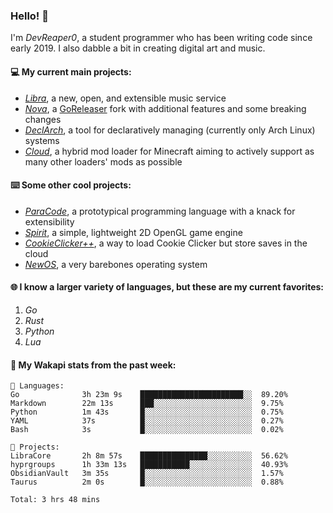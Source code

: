 ### Hello! 👋

I'm _DevReaper0_, a student programmer who has been writing code since early 2019. I also dabble a bit in creating digital art and music.

#### 💻 My current main projects:

-   _[Libra](https://github.com/LibraMusic)_, a new, open, and extensible music service
-   _[Nova](https://github.com/LibraMusic/Nova)_, a [GoReleaser](https://github.com/goreleaser/goreleaser) fork with additional features and some breaking changes
-   _[DeclArch](https://github.com/DevReaper0/declarch)_, a tool for declaratively managing (currently only Arch Linux) systems
-   _[Cloud](https://github.com/CloudLoaderMC/CloudLoader)_, a hybrid mod loader for Minecraft aiming to actively support as many other loaders' mods as possible

#### ⌨️ Some other cool projects:

-   _[ParaCode](https://github.com/ParaCodeLang/ParaCode)_, a prototypical programming language with a knack for extensibility
-   _[Spirit](https://gitlab.com/DevReaper0/SpiritEngine)_, a simple, lightweight 2D OpenGL game engine
-   _[CookieClicker++](https://github.com/DevReaper0/CookieClickerPlusPlus)_, a way to load Cookie Clicker but store saves in the cloud
-   _[NewOS](https://github.com/DevReaper0/NewOS)_, a very barebones operating system

#### 🌐 I know a larger variety of languages, but these are my current favorites:

1. _Go_
2. _Rust_
3. _Python_
4. _Lua_

#### 📡 My Wakapi stats from the past week:

```text
💾 Languages:
Go              3h 23m 9s    ███████████████████████░░  89.20%
Markdown        22m 13s      ███░░░░░░░░░░░░░░░░░░░░░░  9.75%
Python          1m 43s       █░░░░░░░░░░░░░░░░░░░░░░░░  0.75%
YAML            37s          █░░░░░░░░░░░░░░░░░░░░░░░░  0.27%
Bash            3s           █░░░░░░░░░░░░░░░░░░░░░░░░  0.02%

💼 Projects:
LibraCore       2h 8m 57s    ███████████████░░░░░░░░░░  56.62%
hyprgroups      1h 33m 13s   ███████████░░░░░░░░░░░░░░  40.93%
ObsidianVault   3m 35s       █░░░░░░░░░░░░░░░░░░░░░░░░  1.57%
Taurus          2m 0s        █░░░░░░░░░░░░░░░░░░░░░░░░  0.88%

Total: 3 hrs 48 mins
```
